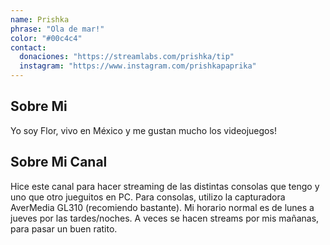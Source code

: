 ```yaml
---
name: Prishka
phrase: "Ola de mar!"
color: "#00c4c4"
contact:
  donaciones: "https://streamlabs.com/prishka/tip"
  instagram: "https://www.instagram.com/prishkapaprika"
---
```

<h2>Sobre <span class="cursive">Mi</span></h2>
<p class="streamer-about">Yo soy Flor, vivo en México y me gustan mucho los videojuegos!</p>

<h2>Sobre <span class="cursive">Mi Canal</span></h2>
<p class="streamer-channel">Hice este canal para hacer streaming de las distintas consolas que tengo y uno que otro jueguitos en PC. Para consolas, utilizo la capturadora AverMedia GL310 (recomiendo bastante). Mi horario normal es de lunes a jueves por las tardes/noches. A veces se hacen streams por mis mañanas, para pasar un buen ratito.</p>